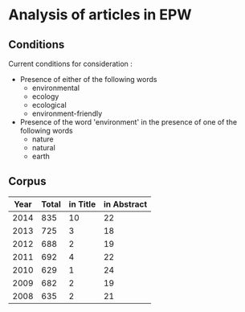 # Analysis of articles in EPW


## Conditions

Current conditions for consideration :
- Presence of either of the following words
	+ environmental
	+ ecology
	+ ecological
	+ environment-friendly
- Presence of the word 'environment' in the presence of one of the following words
	+ nature
	+ natural
	+ earth

## Corpus

| Year  | Total | in Title | in Abstract | 
| ----- | ----- | -------- | ----------- |
| 2014 | 835 | 10 | 22 |
| 2013 | 725 | 3 | 18 |
| 2012 | 688 | 2 | 19 |
| 2011 | 692 | 4 | 22 |
| 2010 | 629 | 1 | 24 |
| 2009 | 682 | 2 | 19 |
| 2008 | 635 | 2 | 21 |
